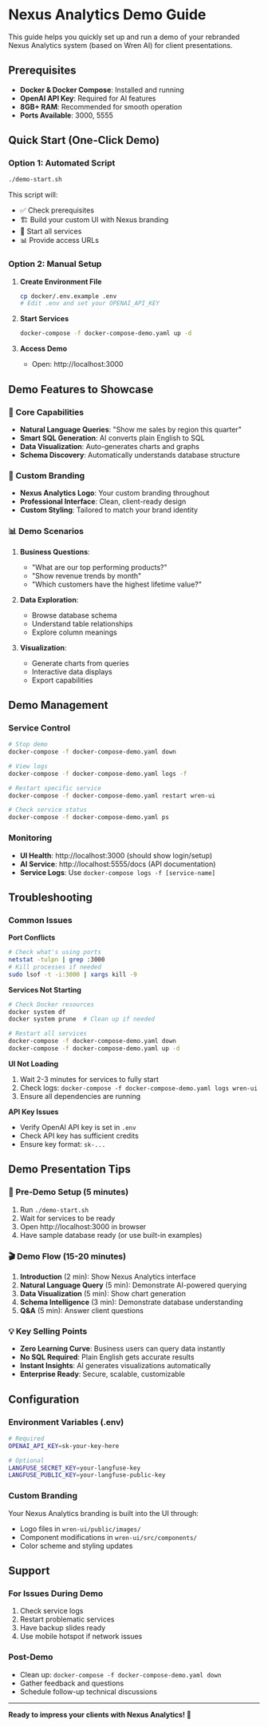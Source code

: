 # Nexus Analytics Demo Guide

This guide helps you quickly set up and run a demo of your rebranded Nexus Analytics system (based on Wren AI) for client presentations.

## Prerequisites

- **Docker & Docker Compose**: Installed and running
- **OpenAI API Key**: Required for AI features
- **8GB+ RAM**: Recommended for smooth operation
- **Ports Available**: 3000, 5555

## Quick Start (One-Click Demo)

### Option 1: Automated Script
```bash
./demo-start.sh
```

This script will:
- ✅ Check prerequisites
- 🏗️ Build your custom UI with Nexus branding
- 🐳 Start all services
- 📊 Provide access URLs

### Option 2: Manual Setup

1. **Create Environment File**
   ```bash
   cp docker/.env.example .env
   # Edit .env and set your OPENAI_API_KEY
   ```

2. **Start Services**
   ```bash
   docker-compose -f docker-compose-demo.yaml up -d
   ```

3. **Access Demo**
   - Open: http://localhost:3000

## Demo Features to Showcase

### 🎯 Core Capabilities
- **Natural Language Queries**: "Show me sales by region this quarter"
- **Smart SQL Generation**: AI converts plain English to SQL
- **Data Visualization**: Auto-generates charts and graphs
- **Schema Discovery**: Automatically understands database structure

### 🎨 Custom Branding
- **Nexus Analytics Logo**: Your custom branding throughout
- **Professional Interface**: Clean, client-ready design
- **Custom Styling**: Tailored to match your brand identity

### 📊 Demo Scenarios
1. **Business Questions**: 
   - "What are our top performing products?"
   - "Show revenue trends by month"
   - "Which customers have the highest lifetime value?"

2. **Data Exploration**:
   - Browse database schema
   - Understand table relationships
   - Explore column meanings

3. **Visualization**:
   - Generate charts from queries
   - Interactive data displays
   - Export capabilities

## Demo Management

### Service Control
```bash
# Stop demo
docker-compose -f docker-compose-demo.yaml down

# View logs
docker-compose -f docker-compose-demo.yaml logs -f

# Restart specific service
docker-compose -f docker-compose-demo.yaml restart wren-ui

# Check service status
docker-compose -f docker-compose-demo.yaml ps
```

### Monitoring
- **UI Health**: http://localhost:3000 (should show login/setup)
- **AI Service**: http://localhost:5555/docs (API documentation)
- **Service Logs**: Use `docker-compose logs -f [service-name]`

## Troubleshooting

### Common Issues

**Port Conflicts**
```bash
# Check what's using ports
netstat -tulpn | grep :3000
# Kill processes if needed
sudo lsof -t -i:3000 | xargs kill -9
```

**Services Not Starting**
```bash
# Check Docker resources
docker system df
docker system prune  # Clean up if needed

# Restart all services
docker-compose -f docker-compose-demo.yaml down
docker-compose -f docker-compose-demo.yaml up -d
```

**UI Not Loading**
1. Wait 2-3 minutes for services to fully start
2. Check logs: `docker-compose -f docker-compose-demo.yaml logs wren-ui`
3. Ensure all dependencies are running

**API Key Issues**
- Verify OpenAI API key is set in `.env`
- Check API key has sufficient credits
- Ensure key format: `sk-...`

## Demo Presentation Tips

### 🎪 Pre-Demo Setup (5 minutes)
1. Run `./demo-start.sh` 
2. Wait for services to be ready
3. Open http://localhost:3000 in browser
4. Have sample database ready (or use built-in examples)

### 🎬 Demo Flow (15-20 minutes)
1. **Introduction** (2 min): Show Nexus Analytics interface
2. **Natural Language Query** (5 min): Demonstrate AI-powered querying
3. **Data Visualization** (5 min): Show chart generation
4. **Schema Intelligence** (3 min): Demonstrate database understanding
5. **Q&A** (5 min): Answer client questions

### 💡 Key Selling Points
- **Zero Learning Curve**: Business users can query data instantly
- **No SQL Required**: Plain English gets accurate results
- **Instant Insights**: AI generates visualizations automatically
- **Enterprise Ready**: Secure, scalable, customizable

## Configuration

### Environment Variables (.env)
```bash
# Required
OPENAI_API_KEY=sk-your-key-here

# Optional
LANGFUSE_SECRET_KEY=your-langfuse-key
LANGFUSE_PUBLIC_KEY=your-langfuse-public-key
```

### Custom Branding
Your Nexus Analytics branding is built into the UI through:
- Logo files in `wren-ui/public/images/`
- Component modifications in `wren-ui/src/components/`
- Color scheme and styling updates

## Support

### For Issues During Demo
1. Check service logs
2. Restart problematic services
3. Have backup slides ready
4. Use mobile hotspot if network issues

### Post-Demo
- Clean up: `docker-compose -f docker-compose-demo.yaml down`
- Gather feedback and questions
- Schedule follow-up technical discussions

---

**Ready to impress your clients with Nexus Analytics! 🚀**